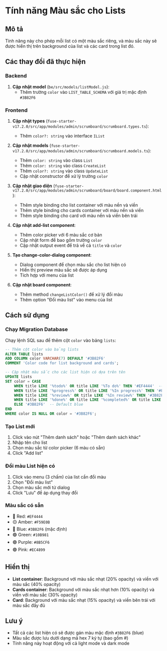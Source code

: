 # Tính năng Màu sắc cho Lists

## Mô tả
Tính năng này cho phép mỗi list có một màu sắc riêng, và màu sắc này sẽ được hiển thị trên background của list và các card trong list đó.

## Các thay đổi đã thực hiện

### Backend
1. **Cập nhật model** (`be/src/models/listModel.js`):
   - Thêm trường `color` vào `LIST_TABLE_SCHEMA` với giá trị mặc định `#3B82F6`

### Frontend
1. **Cập nhật types** (`fuse-starter-v17.2.0/src/app/modules/admin/scrumboard/scrumboard.types.ts`):
   - Thêm `color?: string` vào interface `IList`

2. **Cập nhật models** (`fuse-starter-v17.2.0/src/app/modules/admin/scrumboard/scrumboard.models.ts`):
   - Thêm `color: string` vào class `List`
   - Thêm `color: string` vào class `CreateList`
   - Thêm `color?: string` vào class `UpdateList`
   - Cập nhật constructor để xử lý trường `color`

3. **Cập nhật giao diện** (`fuse-starter-v17.2.0/src/app/modules/admin/scrumboard/board/board.component.html`):
   - Thêm style binding cho list container với màu nền và viền
   - Thêm style binding cho cards container với màu nền và viền
   - Thêm style binding cho card với màu nền và viền bên trái

4. **Cập nhật add-list component**:
   - Thêm color picker với 6 màu sắc cơ bản
   - Cập nhật form để bao gồm trường `color`
   - Cập nhật output event để trả về cả `title` và `color`

5. **Tạo change-color-dialog component**:
   - Dialog component để chọn màu sắc cho list hiện có
   - Hiển thị preview màu sắc sẽ được áp dụng
   - Tích hợp với menu của list

6. **Cập nhật board component**:
   - Thêm method `changeListColor()` để xử lý đổi màu
   - Thêm option "Đổi màu list" vào menu của list

## Cách sử dụng

### Chạy Migration Database
Chạy lệnh SQL sau để thêm cột `color` vào bảng `lists`:

```sql
-- Thêm cột color vào bảng lists
ALTER TABLE lists
ADD COLUMN color VARCHAR(7) DEFAULT '#3B82F6'
COMMENT 'Color code for list background and cards';

-- Cập nhật màu sắc cho các list hiện có dựa trên tên
UPDATE lists
SET color = CASE 
    WHEN title LIKE '%todo%' OR title LIKE '%To do%' THEN '#EF4444'  -- Red
    WHEN title LIKE '%progress%' OR title LIKE '%In progress%' THEN '#F59E0B'  -- Amber
    WHEN title LIKE '%review%' OR title LIKE '%In review%' THEN '#3B82F6'  -- Blue
    WHEN title LIKE '%done%' OR title LIKE '%completed%' OR title LIKE '%Completed%' THEN '#10B981'  -- Green
    ELSE '#3B82F6'  -- Default blue
END
WHERE color IS NULL OR color = '#3B82F6';
```

### Tạo List mới
1. Click vào nút "Thêm danh sách" hoặc "Thêm danh sách khác"
2. Nhập tên cho list
3. Chọn màu sắc từ color picker (6 màu có sẵn)
4. Click "Add list"

### Đổi màu List hiện có
1. Click vào menu (3 chấm) của list cần đổi màu
2. Chọn "Đổi màu list"
3. Chọn màu sắc mới từ dialog
4. Click "Lưu" để áp dụng thay đổi

### Màu sắc có sẵn
- 🔴 Red: `#EF4444`
- 🟡 Amber: `#F59E0B`
- 🔵 Blue: `#3B82F6` (mặc định)
- 🟢 Green: `#10B981`
- 🟣 Purple: `#8B5CF6`
- 🟣 Pink: `#EC4899`

## Hiển thị
- **List container**: Background với màu sắc nhạt (20% opacity) và viền với màu sắc (40% opacity)
- **Cards container**: Background với màu sắc nhạt hơn (10% opacity) và viền với màu sắc (30% opacity)
- **Card**: Background với màu sắc nhạt (15% opacity) và viền bên trái với màu sắc đầy đủ

## Lưu ý
- Tất cả các list hiện có sẽ được gán màu mặc định `#3B82F6` (blue)
- Màu sắc được lưu dưới dạng mã hex 7 ký tự (bao gồm #)
- Tính năng này hoạt động với cả light mode và dark mode 